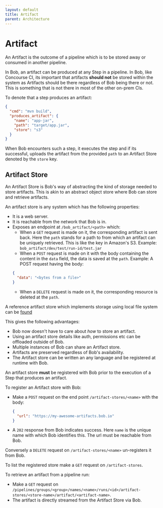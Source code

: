 ```yaml
---
layout: default
title: Artifact
parent: Architecture
---
```


# Artifact

An Artifact is the outcome of a pipeline which is to be stored away or consumed in another pipeline.

In Bob, an artifact can be produced at any Step in a pipeline. In Bob, like Concourse CI, its important
that artifacts **should not** be stored within the system as Artifacts should be there regardless of
Bob being there or not. This is something that is not there in most of the other on-prem CIs.

To denote that a step produces an artifact:

```json
{
  "cmd": "mvn build",
  "produces_artifact": {
    "name": "app-jar",
    "path": "target/app.jar",
    "store": "s3"
  }
}
```

When Bob encounters such a step, it executes the step and if its successful, uploads the artifact
from the provided `path` to an Artifact Store denoted by the `store` key.

## Artifact Store

An Artifact Store is Bob's way of abstracting the kind of storage needed to store artifacts. This
is akin to an abstract object store where Bob can store and retrieve artifacts.

An artifact store is any system which has the following properties:
- It is a web server.
- It is reachable from the network that Bob is in.
- Exposes an endpoint at `/bob_artifact/<path>` which:
  - When a `GET` request is made on it, the corresponding artifact is sent back.
  Here the `path` stands for a path to from which an artifact can be uniquely retrieved.
  This is like the key in Amazon's S3. Example: `bob_artifact/dev/test/run-id/test.jar`
  - When a `POST` request is made on it with the body containing the content in the `data` field,
  the data is saved at the `path`. Example:
  A POST request having the body:
  ```json
  {
    "data": "<bytes from a file>"
  }
  ```
  - When a `DELETE` request is made on it, the corresponding resource is deleted at the `path`.

A reference artifact store which implements storage using local file system can be [found](https://github.com/bob-cd/artifact-local)

This gives the following advantages:
- Bob now doesn't have to care about _how_ to store an artifact.
- Using an artifact store details like auth, permissions etc can be offloaded outside of Bob.
- Multiple instances of Bob can share an Artifact store.
- Artifacts are preserved regardless of Bob's availability.
- The Artifact store can be written an any language and be registered at runtime with Bob.

An artifact store **must** be registered with Bob prior to the execution of a Step that produces an artifact.

To register an Artifact store with Bob:
- Make a `POST` request on the end point `/artifact-stores/<name>` with the body:
  ```json
  {
    "url": "https://my-awesome-artifacts.bob.io"
  }
  ```
- A `202` response from Bob indicates success.
  Here `name` is the unique name with which Bob identifies this. The url must be reachable from Bob.

Conversely a `DELETE` request on `/artifact-stores/<name>` un-registers it from Bob.

To list the registered store make a `GET` request on `/artifact-stores`.

To retrieve an artifact from a pipeline run:
- Make a `GET` request on `/pipelines/groups/<group>/names/<name>/runs/<id>/artifact-stores/<store-name>/artifact/<artifact-name>`.
- The artifact is directly streamed from the Artifact Store via Bob.
